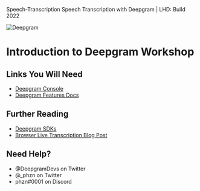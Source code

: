 Speech-Transcription
Speech Transcription with Deepgram | LHD: Build 2022


![Deepgram](https://cdn.glitch.global/d9ff0d46-3907-4198-949e-85228bfb9cbf/long-logo-red.png?v=1641825382593)

# Introduction to Deepgram Workshop

## Links You Will Need

- [Deepgram Console](https://console.deepgram.com)
- [Deepgram Features Docs](https://developers.deepgram.com/documentation/features/)

## Further Reading

- [Deepgram SDKs](https://developers.deepgram.com/sdks-tools/)
- [Browser Live Transcription Blog Post](https://developers.deepgram.com/blog/2021/11/live-transcription-mic-browser/)

## Need Help?

- @DeepgramDevs on Twitter
- @_phzn on Twitter
- phzn#0001 on Discord
